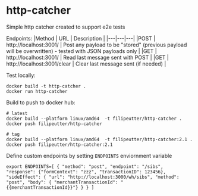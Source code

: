 # http-catcher
Simple http catcher created to support e2e tests

Endpoints:
|Method | URL | Description |
|---|---|---|
|POST | http://localhost:3001/ | Post any payload to be "stored" (previous payload will be overwritten) - tested with JSON payloads only |
|GET |  http://localhost:3001/ | Read last message sent with POST |
|GET |  http://localhost:3001/clear | Clear last message sent (if needed) |

Test locally:
```shell
docker build -t http-catcher .
docker run http-catcher
```


Build to push to docker hub:
```shell
# latest
docker build --platform linux/amd64  -t filipeutter/http-catcher .
docker push filipeutter/http-catcher

# tag
docker build --platform linux/amd64  -t filipeutter/http-catcher:2.1 .
docker push filipeutter/http-catcher:2.1
```

Define custom endpoints by setting `ENDPOINTS` enviornment variable
```shell
export ENDPOINTS=[ { "method": "post", "endpoint": "/sibs", "response": {"formContext": "zzz", "transactionID": 123456}, "sideEffect": { "url": "http://localhost:3000/wh/sibs", "method": "post", "body": { "merchantTransactionId": "{{merchantTransactionId}}"} } } ]
```
